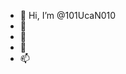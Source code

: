- 👀 Hi, I’m @101UcaN010
- 👋 
- 🌱 
- 💞️ 
- 📫 

<!---
101UcaN010/101UcaN010 is a ✨ special ✨ repository because its `README.md` (this file) appears on your GitHub profile.
You can click the Preview link to take a look at your changes.
--->
